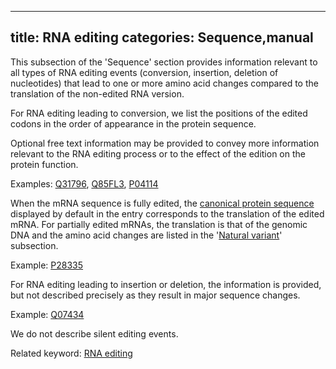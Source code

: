
---
title: RNA editing
categories: Sequence,manual
---

This subsection of the 'Sequence' section provides information relevant to all types of RNA editing events (conversion, insertion, deletion of nucleotides) that lead to one or more amino acid changes compared to the translation of the non-edited RNA version.

For RNA editing leading to conversion, we list the positions of the edited codons in the order of appearance in the protein sequence.

Optional free text information may be provided to convey more information relevant to the RNA editing process or to the effect of the edition on the protein function.

Examples: [Q31796](http://www.uniprot.org/uniprot/Q31796#sequences), [Q85FL3](http://www.uniprot.org/uniprot/Q85FL3#sequences), [P04114](http://www.uniprot.org/uniprot/P04114#sequences)

When the mRNA sequence is fully edited, the [canonical protein sequence](http://www.uniprot.org/help/canonical%5Fand%5Fisoforms) displayed by default in the entry corresponds to the translation of the edited mRNA. For partially edited mRNAs, the translation is that of the genomic DNA and the amino acid changes are listed in the '[Natural variant](http://www.uniprot.org/manual/variant)' subsection.  
  
Example: [P28335](http://www.uniprot.org/uniprot/P28335#sequences)

For RNA editing leading to insertion or deletion, the information is provided, but not described precisely as they result in major sequence changes.  
  
Example: [Q07434](http://www.uniprot.org/uniprot/Q07434#sequences)

We do not describe silent editing events.

Related keyword: [RNA editing](http://www.uniprot.org/keywords/691)
        